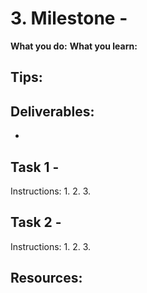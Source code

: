 # 3. Milestone - 

**What you do:** 
**What you learn:** 

**Tips:**
- 

**Deliverables:**
- 
- 

## Task 1 - 

Instructions:
1. 
2. 
3. 

## Task 2 - 
Instructions:
1. 
2. 
3. 

**Resources:**
- 

